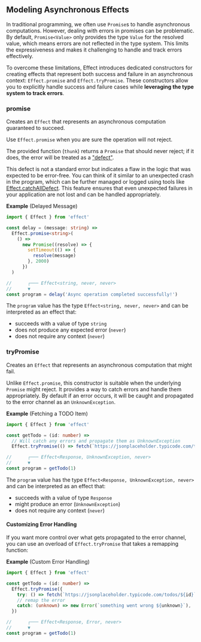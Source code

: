 ## Modeling Asynchronous Effects

In traditional programming, we often use `Promise`s to handle asynchronous computations. However, dealing with errors in promises can be problematic. By default, `Promise<Value>` only provides the type `Value` for the resolved value, which means errors are not reflected in the type system. This limits the expressiveness and makes it challenging to handle and track errors effectively.

To overcome these limitations, Effect introduces dedicated constructors for creating effects that represent both success and failure in an asynchronous context: `Effect.promise` and `Effect.tryPromise`. These constructors allow you to explicitly handle success and failure cases while **leveraging the type system to track errors**.

### promise

Creates an `Effect` that represents an asynchronous computation guaranteed to succeed.

Use `Effect.promise` when you are sure the operation will not reject.

The provided function (`thunk`) returns a `Promise` that should never reject; if it does, the error will be treated as a ["defect"](/docs/error-management/unexpected-errors/).

This defect is not a standard error but indicates a flaw in the logic that was expected to be error-free.
You can think of it similar to an unexpected crash in the program, which can be further managed or logged using tools like [Effect.catchAllDefect](/docs/error-management/unexpected-errors/#catchalldefect).
This feature ensures that even unexpected failures in your application are not lost and can be handled appropriately.

**Example** (Delayed Message)

```ts twoslash
import { Effect } from 'effect'

const delay = (message: string) =>
  Effect.promise<string>(
    () =>
      new Promise((resolve) => {
        setTimeout(() => {
          resolve(message)
        }, 2000)
      })
  )

//      ┌─── Effect<string, never, never>
//      ▼
const program = delay('Async operation completed successfully!')
```

The `program` value has the type `Effect<string, never, never>` and can be interpreted as an effect that:

- succeeds with a value of type `string`
- does not produce any expected error (`never`)
- does not require any context (`never`)

### tryPromise

Creates an `Effect` that represents an asynchronous computation that might fail.

Unlike `Effect.promise`, this constructor is suitable when the underlying `Promise` might reject.
It provides a way to catch errors and handle them appropriately.
By default if an error occurs, it will be caught and propagated to the error channel as an `UnknownException`.

**Example** (Fetching a TODO Item)

```ts twoslash
import { Effect } from 'effect'

const getTodo = (id: number) =>
  // Will catch any errors and propagate them as UnknownException
  Effect.tryPromise(() => fetch(`https://jsonplaceholder.typicode.com/todos/${id}`))

//      ┌─── Effect<Response, UnknownException, never>
//      ▼
const program = getTodo(1)
```

The `program` value has the type `Effect<Response, UnknownException, never>` and can be interpreted as an effect that:

- succeeds with a value of type `Response`
- might produce an error (`UnknownException`)
- does not require any context (`never`)

#### Customizing Error Handling

If you want more control over what gets propagated to the error channel, you can use an overload of `Effect.tryPromise` that takes a remapping function:

**Example** (Custom Error Handling)

```ts twoslash {7}
import { Effect } from 'effect'

const getTodo = (id: number) =>
  Effect.tryPromise({
    try: () => fetch(`https://jsonplaceholder.typicode.com/todos/${id}`),
    // remap the error
    catch: (unknown) => new Error(`something went wrong ${unknown}`),
  })

//      ┌─── Effect<Response, Error, never>
//      ▼
const program = getTodo(1)
```
